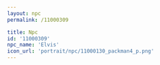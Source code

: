 ```yaml
---
layout: npc
permalink: /11000309

title: Npc
id: '11000309'
npc_name: 'Elvis'
icon_url: 'portrait/npc/11000130_packman4_p.png'
---
```


